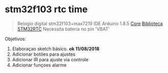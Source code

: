 # stm32f103 rtc time
>Relogio digital stm32f103+max7219
>IDE Arduino 1.8.5
>[Core](https://github.com/stm32duino/Arduino_Core_STM32)
>[Biblioteca STM32RTC](https://github.com/stm32duino/STM32RTC)
>Necessita bateria no pin 'VBAT'

Objetivos:
1. Elaboraçao sketch básico. **ok 11/08/2018**
2. Adicionar botões para ajustes
3. Adicionar IR para ajuste via controle
4. Adicionar funçoes alarme